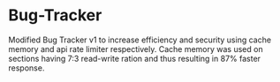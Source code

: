# Bug-Tracker
Modified Bug Tracker v1 to increase efficiency and security using cache memory and api rate limiter respectively. Cache memory was used on sections having 7:3 read-write ration and thus resulting in 87% faster response.
